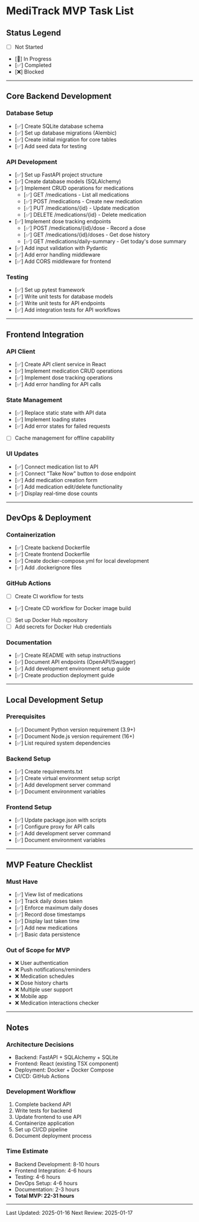 # MediTrack MVP Task List

## Status Legend
- [ ] Not Started
- [🔄] In Progress
- [✅] Completed
- [❌] Blocked

---

## Core Backend Development

### Database Setup
- [✅] Create SQLite database schema
- [✅] Set up database migrations (Alembic)
- [✅] Create initial migration for core tables
- [✅] Add seed data for testing

### API Development
- [✅] Set up FastAPI project structure
- [✅] Create database models (SQLAlchemy)
- [✅] Implement CRUD operations for medications
  - [✅] GET /medications - List all medications
  - [✅] POST /medications - Create new medication
  - [✅] PUT /medications/{id} - Update medication
  - [✅] DELETE /medications/{id} - Delete medication
- [✅] Implement dose tracking endpoints
  - [✅] POST /medications/{id}/dose - Record a dose
  - [✅] GET /medications/{id}/doses - Get dose history
  - [✅] GET /medications/daily-summary - Get today's dose summary
- [✅] Add input validation with Pydantic
- [✅] Add error handling middleware
- [✅] Add CORS middleware for frontend

### Testing
- [✅] Set up pytest framework
- [✅] Write unit tests for database models
- [✅] Write unit tests for API endpoints
- [✅] Add integration tests for API workflows

---

## Frontend Integration

### API Client
- [✅] Create API client service in React
- [✅] Implement medication CRUD operations
- [✅] Implement dose tracking operations
- [✅] Add error handling for API calls

### State Management
- [✅] Replace static state with API data
- [✅] Implement loading states
- [✅] Add error states for failed requests
- [ ] Cache management for offline capability

### UI Updates
- [✅] Connect medication list to API
- [✅] Connect "Take Now" button to dose endpoint
- [✅] Add medication creation form
- [✅] Add medication edit/delete functionality
- [✅] Display real-time dose counts

---

## DevOps & Deployment

### Containerization
- [✅] Create backend Dockerfile
- [✅] Create frontend Dockerfile  
- [✅] Create docker-compose.yml for local development
- [✅] Add .dockerignore files

### GitHub Actions
- [ ] Create CI workflow for tests
- [✅] Create CD workflow for Docker image build
- [ ] Set up Docker Hub repository
- [ ] Add secrets for Docker Hub credentials

### Documentation
- [✅] Create README with setup instructions
- [✅] Document API endpoints (OpenAPI/Swagger)
- [✅] Add development environment setup guide
- [✅] Create production deployment guide

---

## Local Development Setup

### Prerequisites
- [✅] Document Python version requirement (3.9+)
- [✅] Document Node.js version requirement (16+)
- [✅] List required system dependencies

### Backend Setup
- [✅] Create requirements.txt
- [✅] Create virtual environment setup script
- [✅] Add development server command
- [✅] Document environment variables

### Frontend Setup
- [✅] Update package.json with scripts
- [✅] Configure proxy for API calls
- [✅] Add development server command
- [✅] Document environment variables

---

## MVP Feature Checklist

### Must Have
- [✅] View list of medications
- [✅] Track daily doses taken
- [✅] Enforce maximum daily doses
- [✅] Record dose timestamps
- [✅] Display last taken time
- [✅] Add new medications
- [✅] Basic data persistence

### Out of Scope for MVP
- ❌ User authentication
- ❌ Push notifications/reminders
- ❌ Medication schedules
- ❌ Dose history charts
- ❌ Multiple user support
- ❌ Mobile app
- ❌ Medication interactions checker

---

## Notes

### Architecture Decisions
- Backend: FastAPI + SQLAlchemy + SQLite
- Frontend: React (existing TSX component)
- Deployment: Docker + Docker Compose
- CI/CD: GitHub Actions

### Development Workflow
1. Complete backend API
2. Write tests for backend
3. Update frontend to use API
4. Containerize application
5. Set up CI/CD pipeline
6. Document deployment process

### Time Estimate
- Backend Development: 8-10 hours
- Frontend Integration: 4-6 hours
- Testing: 4-6 hours
- DevOps Setup: 4-6 hours
- Documentation: 2-3 hours
- **Total MVP: 22-31 hours**

---

Last Updated: 2025-01-16
Next Review: 2025-01-17